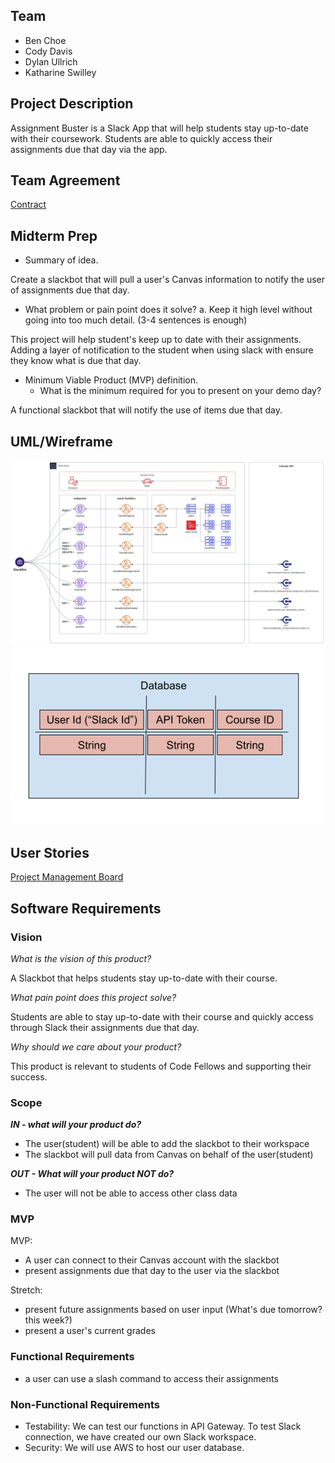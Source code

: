 ## Team

- Ben Choe
- Cody Davis
- Dylan Ullrich
- Katharine Swilley

## Project Description

Assignment Buster is a Slack App that will help students stay up-to-date with their coursework. Students are able to quickly access their assignments due that day via the app.

## Team Agreement

[Contract](https://docs.google.com/document/d/1Ei7RcvOaHzeyUDbDCYfNEVa91ktPXAih2gQk4I0Fmmc/edit#heading=h.y52avp42q2jv)

## Midterm Prep

 - Summary of idea.

Create a slackbot that will pull a user's Canvas information to notify the user of assignments due that day.

 - What problem or pain point does it solve? a. Keep it high level without going into too much detail. (3-4 sentences is enough)

This project will help student's keep up to date with their assignments. Adding a layer of notification to the student when using slack with ensure they know what is due that day. 

- Minimum Viable Product (MVP) definition.
  - What is the minimum required for you to present on your demo day?

A functional slackbot that will notify the use of items due that day.

## UML/Wireframe

![UML](node-doubt%20uml.svg)
![database model](database-model.png)

## User Stories 

[Project Management Board](https://trello.com/b/yYzfBtpA/assignment-buster-401-midterm-project)

## Software Requirements

### Vision

*What is the vision of this product?*

A Slackbot that helps students stay up-to-date with their course.

*What pain point does this project solve?*

Students are able to stay up-to-date with their course and quickly access through Slack their assignments due that day.

*Why should we care about your product?*

This product is relevant to students of Code Fellows and supporting their success.

### Scope

***IN - what will your product do?***

- The user(student) will be able to add the slackbot to their workspace
- The slackbot will pull data from Canvas on behalf of the user(student)

***OUT - What will your product NOT do?***

- The user will not be able to access other class data

### MVP

MVP:

- A user can connect to their Canvas account with the slackbot
- present assignments due that day to the user via the slackbot

Stretch:

- present future assignments based on user input (What's due tomorrow? this week?)
- present a user's current grades

### Functional Requirements

- a user can use a slash command to access their assignments

### Non-Functional Requirements

- Testability: We can test our functions in API Gateway. To test Slack connection, we have created our own Slack workspace.
- Security: We will use AWS to host our user database.
